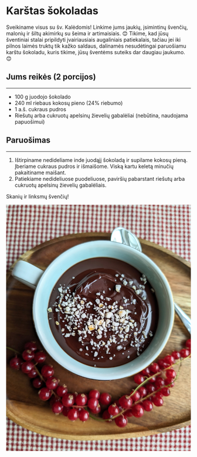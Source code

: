 # Karštas šokoladas

Sveikiname visus su šv. Kalėdomis! Linkime jums jaukių, įsimintinų švenčių, malonių ir šiltų akimirkų su šeima ir artimaisiais. 😊
Tikime, kad jūsų šventiniai stalai pripildyti įvairiausiais augaliniais patiekalais, tačiau jei iki pilnos laimės truktų tik kažko saldaus, dalinamės nesudėtingai paruošiamu karštu šokoladu, kuris tikime, jūsų šventėms suteiks dar daugiau jaukumo. 😊

## Jums reikės (2 porcijos)
<hr/>

* 100 g juodojo šokolado
* 240 ml riebaus kokosų pieno (24% riebumo)
* 1 a.š. cukraus pudros
* Riešutų arba cukruotų apelsinų žievelių gabalėliai (nebūtina, naudojama papuošimui)

## Paruošimas
<hr/>

1. Ištirpiname nedideliame inde juodąjį šokoladą ir supilame kokosų pieną. Įberiame cukraus pudros ir išmaišome. Viską kartu keletą minučių pakaitiname maišant.
2. Patiekiame nedideliuose puodeliuose, paviršių pabarstant riešutų arba cukruotų apelsinų žievelių gabalėliais.

Skanių ir linksmų švenčių!

![name](../../pav/sokoladas.jpg)